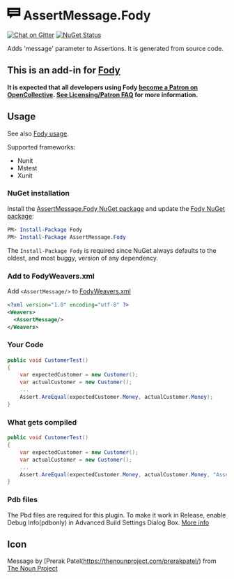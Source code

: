 # <img src="/package_icon.png" height="30px"> AssertMessage.Fody

[![Chat on Gitter](https://img.shields.io/gitter/room/fody/fody.svg)](https://gitter.im/Fody/Fody)
[![NuGet Status](https://img.shields.io/nuget/v/AssertMessage.Fody.svg)](https://www.nuget.org/packages/AssertMessage.Fody/)

Adds 'message' parameter to Assertions. It is generated from source code.


## This is an add-in for [Fody](https://github.com/Fody/Fody/)

**It is expected that all developers using Fody [become a Patron on OpenCollective](https://opencollective.com/fody/contribute/patron-3059). [See Licensing/Patron FAQ](https://github.com/Fody/Home/blob/master/pages/licensing-patron-faq.md) for more information.**


## Usage

See also [Fody usage](https://github.com/Fody/Home/blob/master/pages/usage.md).

Supported frameworks:

 * Nunit
 * Mstest
 * Xunit


### NuGet installation

Install the [AssertMessage.Fody NuGet package](https://nuget.org/packages/AssertMessage.Fody/) and update the [Fody NuGet package](https://nuget.org/packages/Fody/):

```powershell
PM> Install-Package Fody
PM> Install-Package AssertMessage.Fody
```

The `Install-Package Fody` is required since NuGet always defaults to the oldest, and most buggy, version of any dependency.


### Add to FodyWeavers.xml

Add `<AssertMessage/>` to [FodyWeavers.xml](https://github.com/Fody/Fody#add-fodyweaversxml)

```xml
<?xml version="1.0" encoding="utf-8" ?>
<Weavers>
  <AssertMessage/>
</Weavers>
```

### Your Code

```csharp
public void CustomerTest()
{
    var expectedCustomer = new Customer();
    var actualCustomer = new Customer();
    ...
    Assert.AreEqual(expectedCustomer.Money, actualCustomer.Money);
}
```


### What gets compiled

```csharp
public void CustomerTest()
{
    var expectedCustomer = new Customer();
    var actualCustomer = new Customer();
    ...
    Assert.AreEqual(expectedCustomer.Money, actualCustomer.Money, "Assert.AreEqual(expectedCustomer.Money, actualCustomer.Money);");
}
```


### Pdb files

The Pbd files are required for this plugin. To make it work in Release, enable Debug Info(pdbonly) in Advanced Build Settings Dialog Box. [More info](https://msdn.microsoft.com/en-us/library/s4wcexbc.aspx)


## Icon

Message by [Prerak Patel(https://thenounproject.com/prerakpatel/) from [The Noun Project](https://thenounproject.com)